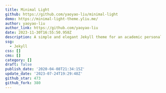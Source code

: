 ```yaml
---
title: Minimal Light
github: https://github.com/yaoyao-liu/minimal-light
demo: https://minimal-light-theme.yliu.me/
author: yaoyao-liu
author_link: https://github.com/yaoyao-liu
date: 2023-11-30T16:55:50.958Z
description: A simple and elegant Jekyll theme for an academic personal homepage
ssg:
  - Jekyll
css: []
cms: []
category: []
draft: false
publish_date: '2020-04-08T21:34:15Z'
update_date: '2023-07-24T19:29:48Z'
github_star: 473
github_fork: 380
---
```


